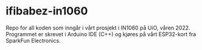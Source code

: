# ifibabez-in1060
Repo for all koden som inngår i vårt prosjekt i IN1060 på UiO, våren 2022. Programmet er skrevet i Arduino IDE (C++) og kjøres på vårt ESP32-kort fra SparkFun Electronics.
